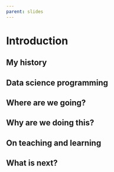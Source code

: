 ```yaml
---
parent: slides
---
```


# Introduction

## My history

## Data science programming

## Where are we going?

## Why are we doing this?

## On teaching and learning

## What is next?
